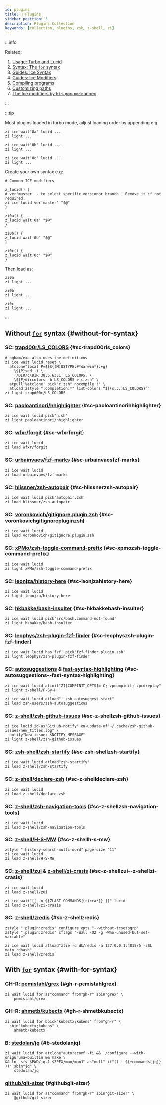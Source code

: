 ```yaml
---
id: plugins
title: 🔺 Plugins
sidebar_position: 3
description: Plugins Collection
keywords: [collection, plugins, zsh, z-shell, zi]
---
```


:::info

Related:

1. [Usage: Turbo and Lucid](../../getting_started/useage#turbo-and-lucid)
2. [Syntax: The `for` syntax](../../guides/syntax#the-for-syntax)
3. [Guides: Ice Syntax](../../guides/ice)
4. [Guides: Ice Modifiers](../../guides/ice-modifiers)
5. [Compiling programs](../../gallery/collection#compiling-programs)
6. [Customizing paths](../../guides/customization#customizing-paths)
7. [The Ice modifiers by `bin-gem-node` annex](../../ecosystem/annexes/bin-gem-node#the-ice-modifiers-provided-by-the-annex)

:::

:::tip

Most plugins loaded in turbo mode, adjust loading order by appending e.g:

```shell
zi ice wait'0a' lucid ...
zi light ...

zi ice wait'0b' lucid ...
zi light ...

zi ice wait'0c' lucid ...
zi light ...
```

Create your own syntax e.g:

```shell
# Common ICE modifiers

z_lucid() {
# ver'master' - to select specific versionor branch . Remove it if not required.
zi ice lucid ver'master' "$@"
}

zi0a() {
z_lucid wait'0a' "$@"
}

zi0b() {
z_lucid wait'0b' "$@"
}

zi0c() {
z_lucid wait'0c' "$@"
}
```

Then load as:

```shell
zi0a
zi light ...

zi0b
zi light ...

zi0c
zi light ...
```

:::

## Without [`for`](../../guides/syntax#the-for-syntax) syntax {#without-for-syntax}

### SC: [trapd00r/LS_COLORS](https://github.com/trapd00r/LS_COLORS) {#sc-trapd00rls_colors}

```shell
# ogham/exa also uses the definitions
zi ice wait lucid reset \
  atclone"local P=${${(M)OSTYPE:#*darwin*}:+g}
    \${P}sed -i \
    '/DIR/c\DIR 38;5;63;1' LS_COLORS; \
    \${P}dircolors -b LS_COLORS > c.zsh" \
  atpull'%atclone' pick"c.zsh" nocompile'!' \
  atload'zstyle ":completion:*" list-colors “${(s.:.)LS_COLORS}”'
zi light trapd00r/LS_COLORS
```

### SC: [paoloantinori/hhighlighter](https://github.com/paoloantinori/hhighlighter) {#sc-paoloantinorihhighlighter}

```shell
zi ice wait lucid pick"h.sh"
zi light paoloantinori/hhighlighter
```

### SC: [wfxr/forgit](https://github.com/wfxr/forgit) {#sc-wfxrforgit}

```shell
zi ice wait lucid
zi load wfxr/forgit
```

### SC: [urbainvaes/fzf-marks](https://github.com/urbainvaes/fzf-marks) {#sc-urbainvaesfzf-marks}

```shell
zi ice wait lucid
zi load urbainvaes/fzf-marks
```

### SC: [hlissner/zsh-autopair](https://github.com/hlissner/zsh-autopair) {#sc-hlissnerzsh-autopair}

```shell
zi ice wait lucid pick'autopair.zsh'
zi load hlissner/zsh-autopair
```

### SC: [voronkovich/gitignore.plugin.zsh](https://github.com/voronkovich/gitignore.plugin.zsh) {#sc-voronkovichgitignorepluginzsh}

```shell
zi ice wait lucid
zi load voronkovich/gitignore.plugin.zsh
```

### SC: [xPMo/zsh-toggle-command-prefix](https://github.com/xPMo/zsh-toggle-command-prefix) {#sc-xpmozsh-toggle-command-prefix}

```shell
zi ice wait lucid
zi light xPMo/zsh-toggle-command-prefix
```

### SC: [leonjza/history-here](https://github.com/leonjza/history-here) {#sc-leonjzahistory-here}

```shell
zi ice wait lucid
zi light leonjza/history-here
```

### SC: [hkbakke/bash-insulter](https://github.com/hkbakke/bash-insulter) {#sc-hkbakkebash-insulter}

```shell
zi ice wait lucid pick'src/bash.command-not-found'
zi light hkbakke/bash-insulter
```

### SC: [leophys/zsh-plugin-fzf-finder](https://github.com/leophys/zsh-plugin-fzf-finder) {#sc-leophyszsh-plugin-fzf-finder}

```shell
zi ice wait lucid has'fzf' pick'fzf-finder.plugin.zsh'
zi light leophys/zsh-plugin-fzf-finder
```

### SC: [autosuggestions](https://github.com/zsh-users/zsh-autosuggestions) & [fast-syntax-highlighting](https://github.com/z-shell/F-Sy-H) {#sc-autosuggestions--fast-syntax-highlighting}

```shell
zi ice wait lucid atinit"ZI[COMPINIT_OPTS]=-C; zpcompinit; zpcdreplay"
zi light z-shell/F-Sy-H

zi ice wait lucid atload"!_zsh_autosuggest_start"
zi load zsh-users/zsh-autosuggestions
```

### SC: [z-shell/zsh-github-issues](https://github.com/z-shell/zsh-github-issues) {#sc-z-shellzsh-github-issues}

```shell
zi ice lucid id-as"GitHub-notify" on-update-of"~/.cache/zsh-github-issues/new_titles.log" \
  notify"New issue: $NOTIFY_MESSAGE"
zi light z-shell/zsh-github-issues
```

### SC: [zsh-shell/zsh-startify](https://github.com/z-shell/zsh-startify) {#sc-zsh-shellzsh-startify}

```shell
zi ice wait lucid atload"zsh-startify"
zi load z-shell/zsh-startify
```

### SC: [z-shell/declare-zsh](https://github.com/z-shell/declare-zsh) {#sc-z-shelldeclare-zsh}

```shell
zi ice wait lucid
zi load z-shell/declare-zsh
```

### SC: [z-shell/zsh-navigation-tools](https://github.com/z-shell/zsh-navigation-tools) {#sc-z-shellzsh-navigation-tools}

```shell
zi ice wait lucid
zi load z-shell/zsh-navigation-tools
```

### SC: [z-shell/H-S-MW](https://github.com/z-shell/H-S-MW) {#sc-z-shellh-s-mw}

```shell
zstyle ":history-search-multi-word" page-size "11"
zi ice wait lucid
zi load z-shell/H-S-MW
```

### SC: [z-shell/zui](https://github.com/z-shell/zui) & [z-shell/zi-crasis](https://github.com/z-shell/zi-crasis) {#sc-z-shellzui--z-shellzi-crasis}

```shell
zi ice wait lucid
zi load z-shell/zui

zi ice wait"[[ -n ${ZLAST_COMMANDS[(r)cra*]} ]]" lucid
zi load z-shell/zi-crasis
```

### SC: [z-shell/zredis](https://github.com/z-shell/zredis) {#sc-z-shellzredis}

```shell
zstyle ":plugin:zredis" configure_opts "--without-tcsetpgrp"
zstyle ":plugin:zredis" cflags "-Wall -O2 -g -Wno-unused-but-set-variable"

zi ice wait lucid atload"ztie -d db/redis -a 127.0.0.1:4815/5 -zSL main rdhash"
zi load z-shell/zredis
```

## With [`for`](../../guides/syntax#the-for-syntax) syntax {#with-for-syntax}

### GH-R: [pemistahl/grex](https://github.com/pemistahl/grex) {#gh-r-pemistahlgrex}

```shell
zi wait lucid for as"command" from"gh-r" sbin"grex" \
    pemistahl/grex
```

### GH-R: [ahmetb/kubectx](https://github.com/ahmetb/kubectx) {#gh-r-ahmetbkubectx}

```shell
zi wait lucid for bpick"kubectx;kubens" from"gh-r" \
  sbin"kubectx;kubens" \
    ahmetb/kubectx
```

### B: [stedolan/jq](https://github.com/stedolan/jq) {#b-stedolanjq}

```shell
zi wait lucid for atclone"autoreconf -fi && ./configure --with-oniguruma=builtin && make \
&& ln -sfv $PWD/jq.1 $ZPFX/man/man1" as"null" if"(( ! ${+commands[jq]} ))" sbin"jq" \
    stedolan/jq
```

### [github/git-sizer](https://github.com/github/git-sizer) {#githubgit-sizer}

```shell
zi wait lucid for as"command" from"gh-r" sbin"git-sizer" \
    @github/git-sizer
```
